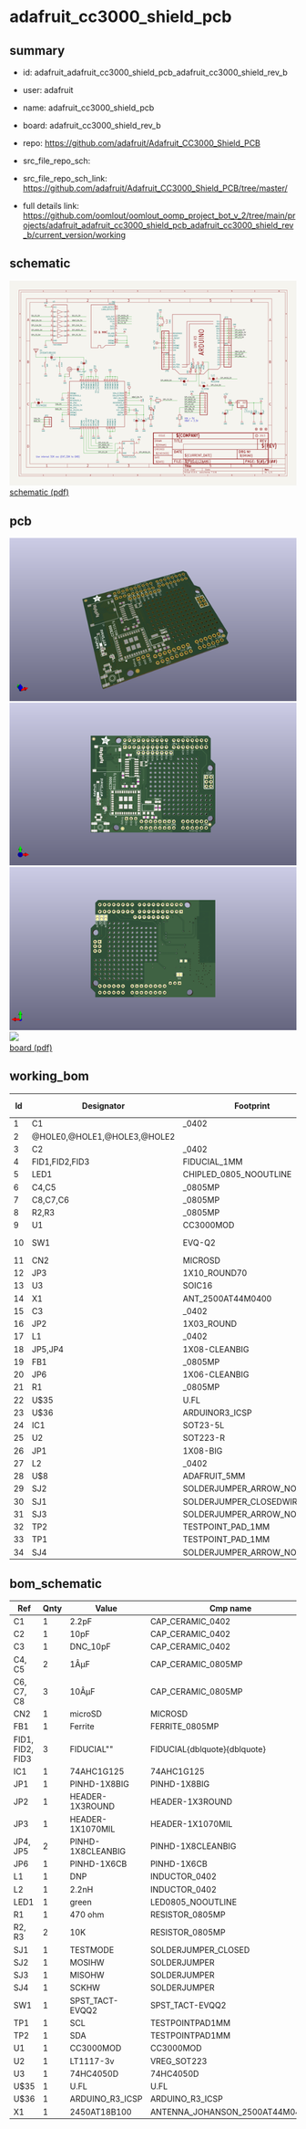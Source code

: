 # adafruit_cc3000_shield_pcb
 
## summary 
* id: adafruit_adafruit_cc3000_shield_pcb_adafruit_cc3000_shield_rev_b
* user: adafruit
* name: adafruit_cc3000_shield_pcb
* board: adafruit_cc3000_shield_rev_b
* repo: https://github.com/adafruit/Adafruit_CC3000_Shield_PCB



* src_file_repo_sch: 
* src_file_repo_sch_link: https://github.com/adafruit/Adafruit_CC3000_Shield_PCB/tree/master/
* full details link: https://github.com/oomlout/oomlout_oomp_project_bot_v_2/tree/main/projects/adafruit_adafruit_cc3000_shield_pcb_adafruit_cc3000_shield_rev_b/current_version/working  

## schematic  
![](working_schematic_600.png)  
[schematic (pdf)](working_schematic.pdf) 






















## pcb  
![](working_3d_600.png) 
![](working_3d_front_600.png)  
![](working_3d_back_600.png)  
![](working_600.png)  
[board (pdf)](working.pdf)  

## working_bom
| Id | Designator | Footprint | Quantity | Designation | Supplier and ref |  | None | 
| --- | --- | --- | --- | --- | --- | --- | --- | 
| 1 | C1 | _0402 | 1 | 2.2pF |  |  | [''] | 
| 2 | @HOLE0,@HOLE1,@HOLE3,@HOLE2 |  | 4 |  |  |  | [''] | 
| 3 | C2 | _0402 | 1 | 10pF |  |  | [''] | 
| 4 | FID1,FID2,FID3 | FIDUCIAL_1MM | 3 | FIDUCIAL" |  |  | [''] | 
| 5 | LED1 | CHIPLED_0805_NOOUTLINE | 1 | green |  |  | [''] | 
| 6 | C4,C5 | _0805MP | 2 | 1ÂµF |  |  | [''] | 
| 7 | C8,C7,C6 | _0805MP | 3 | 10ÂµF |  |  | [''] | 
| 8 | R2,R3 | _0805MP | 2 | 10K |  |  | [''] | 
| 9 | U1 | CC3000MOD | 1 | CC3000MOD |  |  | [''] | 
| 10 | SW1 | EVQ-Q2 | 1 | SPST_TACT-EVQQ2 |  |  | [''] | 
| 11 | CN2 | MICROSD | 1 | microSD |  |  | [''] | 
| 12 | JP3 | 1X10_ROUND70 | 1 |  |  |  | [''] | 
| 13 | U3 | SOIC16 | 1 | 74HC4050D |  |  | [''] | 
| 14 | X1 | ANT_2500AT44M0400 | 1 | 2450AT18B100 |  |  | [''] | 
| 15 | C3 | _0402 | 1 | DNC_10pF |  |  | [''] | 
| 16 | JP2 | 1X03_ROUND | 1 |  |  |  | [''] | 
| 17 | L1 | _0402 | 1 | DNP |  |  | [''] | 
| 18 | JP5,JP4 | 1X08-CLEANBIG | 2 |  |  |  | [''] | 
| 19 | FB1 | _0805MP | 1 | Ferrite |  |  | [''] | 
| 20 | JP6 | 1X06-CLEANBIG | 1 |  |  |  | [''] | 
| 21 | R1 | _0805MP | 1 | 470 ohm |  |  | [''] | 
| 22 | U$35 | U.FL | 1 | U.FL |  |  | [''] | 
| 23 | U$36 | ARDUINOR3_ICSP | 1 | ARDUINO_R3_ICSP |  |  | [''] | 
| 24 | IC1 | SOT23-5L | 1 | 74AHC1G125 |  |  | [''] | 
| 25 | U2 | SOT223-R | 1 | LT1117-3v |  |  | [''] | 
| 26 | JP1 | 1X08-BIG | 1 |  |  |  | [''] | 
| 27 | L2 | _0402 | 1 | 2.2nH |  |  | [''] | 
| 28 | U$8 | ADAFRUIT_5MM | 1 |  |  |  | [''] | 
| 29 | SJ2 | SOLDERJUMPER_ARROW_NOPASTE | 1 | MOSIHW |  |  | [''] | 
| 30 | SJ1 | SOLDERJUMPER_CLOSEDWIRE | 1 | TESTMODE |  |  | [''] | 
| 31 | SJ3 | SOLDERJUMPER_ARROW_NOPASTE | 1 | MISOHW |  |  | [''] | 
| 32 | TP2 | TESTPOINT_PAD_1MM | 1 | SDA |  |  | [''] | 
| 33 | TP1 | TESTPOINT_PAD_1MM | 1 | SCL |  |  | [''] | 
| 34 | SJ4 | SOLDERJUMPER_ARROW_NOPASTE | 1 | SCKHW |  |  | [''] | 


## bom_schematic
| Ref | Qnty | Value | Cmp name | Footprint | Description | Vendor | DNP | 
| --- | --- | --- | --- | --- | --- | --- | --- | 
| C1 | 1 | 2.2pF | CAP_CERAMIC_0402 | working:_0402 |  |  |  | 
| C2 | 1 | 10pF | CAP_CERAMIC_0402 | working:_0402 |  |  |  | 
| C3 | 1 | DNC_10pF | CAP_CERAMIC_0402 | working:_0402 |  |  |  | 
| C4, C5 | 2 | 1ÂµF | CAP_CERAMIC_0805MP | working:_0805MP |  |  |  | 
| C6, C7, C8 | 3 | 10ÂµF | CAP_CERAMIC_0805MP | working:_0805MP |  |  |  | 
| CN2 | 1 | microSD | MICROSD | working:MICROSD |  |  |  | 
| FB1 | 1 | Ferrite | FERRITE_0805MP | working:_0805MP |  |  |  | 
| FID1, FID2, FID3 | 3 | FIDUCIAL"" | FIDUCIAL{dblquote}{dblquote} | working:FIDUCIAL_1MM |  |  |  | 
| IC1 | 1 | 74AHC1G125 | 74AHC1G125 | working:SOT23-5L |  |  |  | 
| JP1 | 1 | PINHD-1X8BIG | PINHD-1X8BIG | working:1X08-BIG |  |  |  | 
| JP2 | 1 | HEADER-1X3ROUND | HEADER-1X3ROUND | working:1X03_ROUND |  |  |  | 
| JP3 | 1 | HEADER-1X1070MIL | HEADER-1X1070MIL | working:1X10_ROUND70 |  |  |  | 
| JP4, JP5 | 2 | PINHD-1X8CLEANBIG | PINHD-1X8CLEANBIG | working:1X08-CLEANBIG |  |  |  | 
| JP6 | 1 | PINHD-1X6CB | PINHD-1X6CB | working:1X06-CLEANBIG |  |  |  | 
| L1 | 1 | DNP | INDUCTOR_0402 | working:_0402 |  |  |  | 
| L2 | 1 | 2.2nH | INDUCTOR_0402 | working:_0402 |  |  |  | 
| LED1 | 1 | green | LED0805_NOOUTLINE | working:CHIPLED_0805_NOOUTLINE |  |  |  | 
| R1 | 1 | 470 ohm | RESISTOR_0805MP | working:_0805MP |  |  |  | 
| R2, R3 | 2 | 10K | RESISTOR_0805MP | working:_0805MP |  |  |  | 
| SJ1 | 1 | TESTMODE | SOLDERJUMPER_CLOSED | working:SOLDERJUMPER_CLOSEDWIRE |  |  |  | 
| SJ2 | 1 | MOSIHW | SOLDERJUMPER | working:SOLDERJUMPER_ARROW_NOPASTE |  |  |  | 
| SJ3 | 1 | MISOHW | SOLDERJUMPER | working:SOLDERJUMPER_ARROW_NOPASTE |  |  |  | 
| SJ4 | 1 | SCKHW | SOLDERJUMPER | working:SOLDERJUMPER_ARROW_NOPASTE |  |  |  | 
| SW1 | 1 | SPST_TACT-EVQQ2 | SPST_TACT-EVQQ2 | working:EVQ-Q2 |  |  |  | 
| TP1 | 1 | SCL | TESTPOINTPAD1MM | working:TESTPOINT_PAD_1MM |  |  |  | 
| TP2 | 1 | SDA | TESTPOINTPAD1MM | working:TESTPOINT_PAD_1MM |  |  |  | 
| U1 | 1 | CC3000MOD | CC3000MOD | working:CC3000MOD |  |  |  | 
| U2 | 1 | LT1117-3v | VREG_SOT223 | working:SOT223-R |  |  |  | 
| U3 | 1 | 74HC4050D | 74HC4050D | working:SOIC16 |  |  |  | 
| U$35 | 1 | U.FL | U.FL | working:U.FL |  |  |  | 
| U$36 | 1 | ARDUINO_R3_ICSP | ARDUINO_R3_ICSP | working:ARDUINOR3_ICSP |  |  |  | 
| X1 | 1 | 2450AT18B100 | ANTENNA_JOHANSON_2500AT44M0400 | working:ANT_2500AT44M0400 |  |  |  | 



